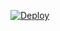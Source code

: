 [![Deploy](https://www.herokucdn.com/deploy/button.svg)](https://heroku.com/deploy?template=https://github.com/yakhsyaa23/AnaraUserbot/AnaraUserbot)
